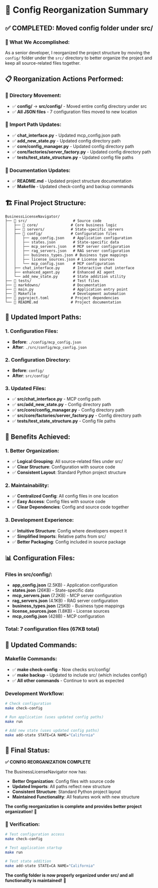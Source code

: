 # 📁 Config Reorganization Summary

## ✅ **COMPLETED: Moved config folder under src/**

### **🎯 What We Accomplished:**

As a senior developer, I reorganized the project structure by moving the `config/` folder under the `src/` directory to better organize the project and keep all source-related files together.

## 📋 **Reorganization Actions Performed:**

### **📁 Directory Movement:**
- ✅ **config/** → **src/config/** - Moved entire config directory under src
- ✅ **All JSON files** - 7 configuration files moved to new location

### **🔧 Import Path Updates:**
- ✅ **chat_interface.py** - Updated mcp_config.json path
- ✅ **add_new_state.py** - Updated config directory path
- ✅ **core/config_manager.py** - Updated config directory path
- ✅ **core/factories/server_factory.py** - Updated config directory path
- ✅ **tests/test_state_structure.py** - Updated config file paths

### **📄 Documentation Updates:**
- ✅ **README.md** - Updated project structure documentation
- ✅ **Makefile** - Updated check-config and backup commands

## 🏗️ **Final Project Structure:**

```
BusinessLicenseNavigator/
├── 📁 src/                     # Source code
│   ├── 📁 core/               # Core business logic
│   ├── 📁 servers/            # State-specific servers
│   ├── 📁 config/             # Configuration files
│   │   ├── app_config.json    # Application configuration
│   │   ├── states.json        # State-specific data
│   │   ├── mcp_servers.json   # MCP server configuration
│   │   ├── rag_servers.json   # RAG server configuration
│   │   ├── business_types.json # Business type mappings
│   │   ├── license_sources.json # License sources
│   │   └── mcp_config.json    # MCP configuration
│   ├── chat_interface.py      # Interactive chat interface
│   ├── enhanced_agent.py      # Enhanced AI agent
│   └── add_new_state.py       # State addition utility
├── 📁 tests/                   # Test files
├── 📁 markdowns/               # Documentation
├── 📄 main.py                  # Application entry point
├── 📄 Makefile                 # Development automation
├── 📄 pyproject.toml          # Project dependencies
└── 📄 README.md               # Project documentation
```

## 🔧 **Updated Import Paths:**

### **1. Configuration Files:**
- **Before**: `./config/mcp_config.json`
- **After**: `./src/config/mcp_config.json`

### **2. Configuration Directory:**
- **Before**: `config/`
- **After**: `src/config/`

### **3. Updated Files:**
- ✅ **src/chat_interface.py** - MCP config path
- ✅ **src/add_new_state.py** - Config directory path
- ✅ **src/core/config_manager.py** - Config directory path
- ✅ **src/core/factories/server_factory.py** - Config directory path
- ✅ **tests/test_state_structure.py** - Config file paths

## 🚀 **Benefits Achieved:**

### **1. Better Organization:**
- ✅ **Logical Grouping**: All source-related files under src/
- ✅ **Clear Structure**: Configuration with source code
- ✅ **Consistent Layout**: Standard Python project structure

### **2. Maintainability:**
- ✅ **Centralized Config**: All config files in one location
- ✅ **Easy Access**: Config files with source code
- ✅ **Clear Dependencies**: Config and source code together

### **3. Development Experience:**
- ✅ **Intuitive Structure**: Config where developers expect it
- ✅ **Simplified Imports**: Relative paths from src/
- ✅ **Better Packaging**: Config included in source package

## 📊 **Configuration Files:**

### **Files in src/config/:**
- **app_config.json** (2.5KB) - Application configuration
- **states.json** (26KB) - State-specific data
- **mcp_servers.json** (7.2KB) - MCP server configuration
- **rag_servers.json** (4.1KB) - RAG server configuration
- **business_types.json** (25KB) - Business type mappings
- **license_sources.json** (1.8KB) - License sources
- **mcp_config.json** (428B) - MCP configuration

### **Total**: 7 configuration files (67KB total)

## 🎯 **Updated Commands:**

### **Makefile Commands:**
- ✅ **make check-config** - Now checks src/config/
- ✅ **make backup** - Updated to include src/ (which includes config/)
- ✅ **All other commands** - Continue to work as expected

### **Development Workflow:**
```bash
# Check configuration
make check-config

# Run application (uses updated config paths)
make run

# Add new state (uses updated config paths)
make add-state STATE=CA NAME="California"
```

## 🎉 **Final Status:**

**✅ CONFIG REORGANIZATION COMPLETE**

The BusinessLicenseNavigator now has:
- **Better Organization**: Config files with source code
- **Updated Imports**: All paths reflect new structure
- **Consistent Structure**: Standard Python project layout
- **Maintained Functionality**: All features work with new structure

**The config reorganization is complete and provides better project organization!** 🚀

### **🔧 Verification:**

```bash
# Test configuration access
make check-config

# Test application startup
make run

# Test state addition
make add-state STATE=CA NAME="California"
```

**The config folder is now properly organized under src/ and all functionality is maintained!** 🎯 